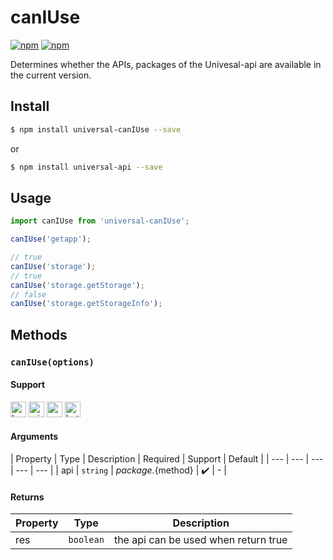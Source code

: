 # canIUse 

[![npm](https://img.shields.io/npm/v/evapi.svg)](https://www.npmjs.com/package/evapi)
[![npm](https://img.shields.io/npm/v/evapi-canIUse.svg)](https://www.npmjs.com/package/evapi-canIUse)

Determines whether the APIs, packages of the Univesal-api are available in the current version.

## Install

```bash
$ npm install universal-canIUse --save
```
or
```bash
$ npm install universal-api --save
```
## Usage

```javascript
import canIUse from 'universal-canIUse';

canIUse('getapp');

// true
canIUse('storage');
// true
canIUse('storage.getStorage');
// false
canIUse('storage.getStorageInfo');

```

## Methods

### `canIUse(options)`

#### Support

<img alt="browser" src="https://gw.alicdn.com/tfs/TB1uYFobGSs3KVjSZPiXXcsiVXa-200-200.svg" width="25px" height="25px" /> <img alt="miniApp" src="https://gw.alicdn.com/tfs/TB1bBpmbRCw3KVjSZFuXXcAOpXa-200-200.svg" width="25px" height="25px" /> <img alt="wechatMiniprogram" src="https://img.alicdn.com/tfs/TB1slcYdxv1gK0jSZFFXXb0sXXa-200-200.svg" width="25px" height="25px"> <img alt="bytedanceMicroApp" src="https://gw.alicdn.com/tfs/TB1jFtVzO_1gK0jSZFqXXcpaXXa-200-200.svg" width="25px" height="25px">

#### Arguments

| Property | Type | Description | Required | Support | Default |
| --- | --- | --- | --- | --- |
| api | `string` | ${package}.${method} | ✔️ | - |

#### Returns

| Property | Type | Description | 
| --- | --- | --- |
| res | `boolean` | the api can be used when return true |
